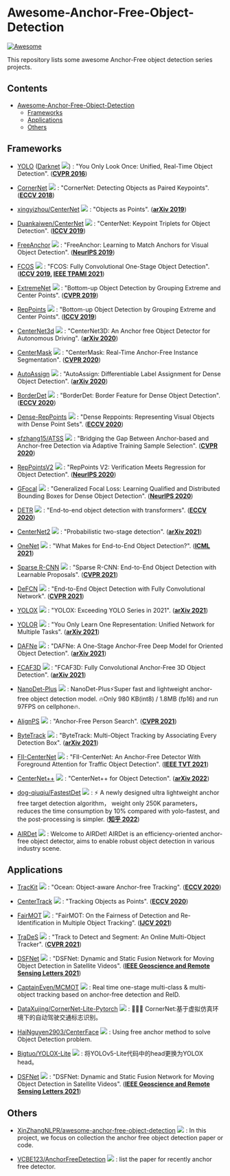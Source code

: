 # Awesome-Anchor-Free-Object-Detection
[![Awesome](https://cdn.rawgit.com/sindresorhus/awesome/d7305f38d29fed78fa85652e3a63e154dd8e8829/media/badge.svg)](https://github.com/sindresorhus/awesome)

This repository lists some awesome Anchor-Free object detection series projects.

## Contents
- [Awesome-Anchor-Free-Object-Detection](#awesome-anchor-free-object-detection)
    - [Frameworks](#frameworks)
    - [Applications](#applications)
    - [Others](#others)

## Frameworks

  - [YOLO](https://pjreddie.com/darknet/yolov1) ([Darknet](https://github.com/pjreddie/darknet) <img src="https://img.shields.io/github/stars/pjreddie/darknet?style=social"/>) : "You Only Look Once: Unified, Real-Time Object Detection". (**[CVPR 2016](https://www.cv-foundation.org/openaccess/content_cvpr_2016/html/Redmon_You_Only_Look_CVPR_2016_paper.html)**)

  - [CornerNet](https://github.com/princeton-vl/CornerNet) <img src="https://img.shields.io/github/stars/princeton-vl/CornerNet?style=social"/> : "CornerNet: Detecting Objects as Paired Keypoints". (**[ECCV 2018](https://openaccess.thecvf.com/content_ECCV_2018/html/Hei_Law_CornerNet_Detecting_Objects_ECCV_2018_paper.html)**)

  - [xingyizhou/CenterNet](https://github.com/xingyizhou/CenterNet) <img src="https://img.shields.io/github/stars/xingyizhou/CenterNet?style=social"/> : "Objects as Points". (**[arXiv 2019](https://arxiv.org/abs/1904.07850)**)

  - [Duankaiwen/CenterNet](https://github.com/Duankaiwen/CenterNet) <img src="https://img.shields.io/github/stars/Duankaiwen/CenterNet?style=social"/> : "CenterNet: Keypoint Triplets for Object Detection". (**[ICCV 2019](https://openaccess.thecvf.com/content_ICCV_2019/html/Duan_CenterNet_Keypoint_Triplets_for_Object_Detection_ICCV_2019_paper.html)**)

  - [FreeAnchor](https://github.com/zhangxiaosong18/FreeAnchor) <img src="https://img.shields.io/github/stars/zhangxiaosong18/FreeAnchor?style=social"/> : "FreeAnchor: Learning to Match Anchors for Visual Object Detection". (**[NeurIPS 2019](https://proceedings.neurips.cc/paper/2019/hash/43ec517d68b6edd3015b3edc9a11367b-Abstract.html)**)

  - [FCOS](https://github.com/tianzhi0549/FCOS) <img src="https://img.shields.io/github/stars/tianzhi0549/FCOS?style=social"/> : "FCOS: Fully Convolutional One-Stage Object Detection". (**[ICCV 2019](https://openaccess.thecvf.com/content_ICCV_2019/html/Tian_FCOS_Fully_Convolutional_One-Stage_Object_Detection_ICCV_2019_paper.html), [IEEE TPAMI 2021](https://ieeexplore.ieee.org/document/9229517)**)

  - [ExtremeNet](https://github.com/xingyizhou/ExtremeNet) <img src="https://img.shields.io/github/stars/xingyizhou/ExtremeNet?style=social"/> : "Bottom-up Object Detection by Grouping Extreme and Center Points". (**[CVPR 2019](https://openaccess.thecvf.com/content_CVPR_2019/html/Zhou_Bottom-Up_Object_Detection_by_Grouping_Extreme_and_Center_Points_CVPR_2019_paper.html)**)

  - [RepPoints](https://github.com/microsoft/RepPoints) <img src="https://img.shields.io/github/stars/microsoft/RepPoints?style=social"/> : "Bottom-up Object Detection by Grouping Extreme and Center Points". (**[ICCV 2019](https://openaccess.thecvf.com/content_ICCV_2019/html/Yang_RepPoints_Point_Set_Representation_for_Object_Detection_ICCV_2019_paper.html)**)

  - [CenterNet3d](https://github.com/wangguojun2018/CenterNet3d) <img src="https://img.shields.io/github/stars/wangguojun2018/CenterNet3d?style=social"/> : "CenterNet3D: An Anchor free Object Detector for Autonomous Driving". (**[arXiv 2020](https://arxiv.org/abs/2007.07214)**)

  - [CenterMask](https://github.com/youngwanLEE/centermask2) <img src="https://img.shields.io/github/stars/youngwanLEE/centermask2?style=social"/> : "CenterMask: Real-Time Anchor-Free Instance Segmentation". (**[CVPR 2020](https://openaccess.thecvf.com/content_CVPR_2020/html/Lee_CenterMask_Real-Time_Anchor-Free_Instance_Segmentation_CVPR_2020_paper.html)**)

  - [AutoAssign](https://github.com/Megvii-BaseDetection/AutoAssign) <img src="https://img.shields.io/github/stars/Megvii-BaseDetection/AutoAssign?style=social"/> : "AutoAssign: Differentiable Label Assignment for Dense Object Detection". (**[arXiv 2020](https://arxiv.org/abs/2007.03496)**)

  - [BorderDet](https://github.com/Megvii-BaseDetection/BorderDet) <img src="https://img.shields.io/github/stars/Megvii-BaseDetection/BorderDet?style=social"/> : "BorderDet: Border Feature for Dense Object Detection". (**[ECCV 2020](https://arxiv.org/abs/2007.11056)**)

  - [Dense-RepPoints](https://github.com/justimyhxu/Dense-RepPoints) <img src="https://img.shields.io/github/stars/justimyhxu/Dense-RepPoints?style=social"/> : "Dense Reppoints: Representing Visual Objects with Dense Point Sets". (**[ECCV 2020](https://www.ecva.net/papers/eccv_2020/papers_ECCV/papers/123660222.pdf)**)

  - [sfzhang15/ATSS](https://github.com/sfzhang15/ATSS) <img src="https://img.shields.io/github/stars/sfzhang15/ATSS?style=social"/> : "Bridging the Gap Between Anchor-based and Anchor-free Detection via Adaptive Training Sample Selection". (**[CVPR 2020](https://openaccess.thecvf.com/content_CVPR_2020/html/Zhang_Bridging_the_Gap_Between_Anchor-Based_and_Anchor-Free_Detection_via_Adaptive_CVPR_2020_paper.html)**)

  - [RepPointsV2](https://github.com/Scalsol/RepPointsV2) <img src="https://img.shields.io/github/stars/Scalsol/RepPointsV2?style=social"/> : "RepPoints V2: Verification Meets Regression for Object Detection". (**[NeurIPS 2020](https://proceedings.neurips.cc/paper/2020/hash/3ce3bd7d63a2c9c81983cc8e9bd02ae5-Abstract.html)**)

  - [GFocal](https://github.com/implus/GFocal) <img src="https://img.shields.io/github/stars/implus/GFocal?style=social"/> : "Generalized Focal Loss: Learning Qualified and Distributed Bounding Boxes for Dense Object Detection". (**[NeurIPS 2020](https://proceedings.neurips.cc/paper/2020/hash/f0bda020d2470f2e74990a07a607ebd9-Abstract.html)**)

  - [DETR](https://github.com/facebookresearch/detr) <img src="https://img.shields.io/github/stars/facebookresearch/detr?style=social"/> : "End-to-end object detection with transformers". (**[ECCV 2020](https://link.springer.com/chapter/10.1007/978-3-030-58452-8_13)**)

  - [CenterNet2](https://github.com/xingyizhou/CenterNet2) <img src="https://img.shields.io/github/stars/xingyizhou/CenterNet2?style=social"/> : "Probabilistic two-stage detection". (**[arXiv 2021](https://arxiv.org/abs/2103.07461)**)

  - [OneNet](https://github.com/PeizeSun/OneNet) <img src="https://img.shields.io/github/stars/PeizeSun/OneNet?style=social"/> : "What Makes for End-to-End Object Detection?". (**[ICML 2021](https://proceedings.mlr.press/v139/sun21b.html)**)

  - [Sparse R-CNN](https://github.com/PeizeSun/SparseR-CNN) <img src="https://img.shields.io/github/stars/PeizeSun/SparseR-CNN?style=social"/> : "Sparse R-CNN: End-to-End Object Detection with Learnable Proposals". (**[CVPR 2021](https://openaccess.thecvf.com/content/CVPR2021/html/Sun_Sparse_R-CNN_End-to-End_Object_Detection_With_Learnable_Proposals_CVPR_2021_paper.html)**)

  - [DeFCN](https://github.com/Megvii-BaseDetection/DeFCN) <img src="https://img.shields.io/github/stars/Megvii-BaseDetection/DeFCN?style=social"/> : "End-to-End Object Detection with Fully Convolutional Network". (**[CVPR 2021](https://openaccess.thecvf.com/content/CVPR2021/html/Wang_End-to-End_Object_Detection_With_Fully_Convolutional_Network_CVPR_2021_paper.html)**)

  - [YOLOX](https://github.com/Megvii-BaseDetection/YOLOX) <img src="https://img.shields.io/github/stars/Megvii-BaseDetection/YOLOX?style=social"/> : "YOLOX: Exceeding YOLO Series in 2021". (**[arXiv 2021](https://arxiv.org/abs/2107.08430)**)

  - [YOLOR](https://github.com/WongKinYiu/yolor) <img src="https://img.shields.io/github/stars/WongKinYiu/yolor?style=social"/> : "You Only Learn One Representation: Unified Network for Multiple Tasks". (**[arXiv 2021](https://arxiv.org/abs/2105.04206)**)
  
  - [DAFNe](https://github.com/steven-lang/DAFNe) <img src="https://img.shields.io/github/stars/steven-lang/DAFNe?style=social"/> : "DAFNe: A One-Stage Anchor-Free Deep Model for Oriented Object Detection". (**[arXiv 2021](https://arxiv.org/abs/2109.06148)**)

  - [FCAF3D](https://github.com/SamsungLabs/fcaf3d) <img src="https://img.shields.io/github/stars/SamsungLabs/fcaf3d?style=social"/> : "FCAF3D: Fully Convolutional Anchor-Free 3D Object Detection". (**[arXiv 2021](https://arxiv.org/abs/2112.00322)**)

  - [NanoDet-Plus](https://github.com/RangiLyu/nanodet) <img src="https://img.shields.io/github/stars/RangiLyu/nanodet?style=social"/> : NanoDet-Plus⚡Super fast and lightweight anchor-free object detection model. 🔥Only 980 KB(int8) / 1.8MB (fp16) and run 97FPS on cellphone🔥.

  - [AlignPS](https://github.com/daodaofr/AlignPS) <img src="https://img.shields.io/github/stars/daodaofr/AlignPS?style=social"/> : "Anchor-Free Person Search". (**[CVPR 2021](https://openaccess.thecvf.com/content/CVPR2021/html/Yan_Anchor-Free_Person_Search_CVPR_2021_paper.html)**)

  - [ByteTrack](https://github.com/ifzhang/ByteTrack) <img src="https://img.shields.io/github/stars/ifzhang/ByteTrack?style=social"/> : "ByteTrack: Multi-Object Tracking by Associating Every Detection Box". (**[arXiv 2021](https://arxiv.org/abs/2110.06864)**)

  - [FII-CenterNet](https://github.com/leofansq/FII-CenterNet) <img src="https://img.shields.io/github/stars/leofansq/FII-CenterNet?style=social"/> : "FII-CenterNet: An Anchor-Free Detector With Foreground Attention for Traffic Object Detection". (**[IEEE TVT 2021](https://ieeexplore.ieee.org/abstract/document/9316984)**)

  - [CenterNet++](https://github.com/Duankaiwen/PyCenterNet) <img src="https://img.shields.io/github/stars/Duankaiwen/PyCenterNet?style=social"/> : "CenterNet++ for Object Detection". (**[arXiv 2022](https://arxiv.org/abs/2204.08394)**)

  - [dog-qiuqiu/FastestDet](https://github.com/dog-qiuqiu/FastestDet) <img src="https://img.shields.io/github/stars/dog-qiuqiu/FastestDet?style=social"/> : ⚡ A newly designed ultra lightweight anchor free target detection algorithm， weight only 250K parameters， reduces the time consumption by 10% compared with yolo-fastest, and the post-processing is simpler. (**[知乎 2022](https://zhuanlan.zhihu.com/p/536500269)**)   

  - [AIRDet](https://github.com/tinyvision/AIRDet) <img src="https://img.shields.io/github/stars/tinyvision/AIRDet?style=social"/> : Welcome to AIRDet! AIRDet is an efficiency-oriented anchor-free object detector, aims to enable robust object detection in various industry scene.



## Applications

  - [TracKit](https://github.com/researchmm/TracKit) <img src="https://img.shields.io/github/stars/researchmm/TracKit?style=social"/> : "Ocean: Object-aware Anchor-free Tracking". (**[ECCV 2020](https://arxiv.org/abs/2006.10721)**)

  - [CenterTrack](https://github.com/xingyizhou/CenterTrack) <img src="https://img.shields.io/github/stars/xingyizhou/CenterTrack?style=social"/> : "Tracking Objects as Points". (**[ECCV 2020](https://arxiv.org/abs/2004.01177)**)

  - [FairMOT](https://github.com/ifzhang/FairMOT) <img src="https://img.shields.io/github/stars/ifzhang/FairMOT?style=social"/> : "FairMOT: On the Fairness of Detection and Re-Identification in Multiple Object Tracking". (**[IJCV 2021](https://arxiv.org/abs/2004.01888)**)

  - [TraDeS](https://github.com/JialianW/TraDeS) <img src="https://img.shields.io/github/stars/JialianW/TraDeS?style=social"/> : "Track to Detect and Segment: An Online Multi-Object Tracker". (**[CVPR 2021](https://openaccess.thecvf.com/content/CVPR2021/html/Wu_Track_To_Detect_and_Segment_An_Online_Multi-Object_Tracker_CVPR_2021_paper.html)**)

  - [DSFNet](https://github.com/ChaoXiao12/Moving-object-detection-DSFNet) <img src="https://img.shields.io/github/stars/ChaoXiao12/Moving-object-detection-DSFNet?style=social"/> : "DSFNet: Dynamic and Static Fusion Network for Moving Object Detection in Satellite Videos". (**[IEEE Geoscience and Remote Sensing Letters 2021](https://ieeexplore.ieee.org/abstract/document/9594855)**)

  - [CaptainEven/MCMOT](https://github.com/CaptainEven/MCMOT) <img src="https://img.shields.io/github/stars/DataXujing/CornerNet-Lite-Pytorch?style=social"/> : Real time one-stage multi-class & multi-object tracking based on anchor-free detection and ReID.

  - [DataXujing/CornerNet-Lite-Pytorch](https://github.com/DataXujing/CornerNet-Lite-Pytorch) <img src="https://img.shields.io/github/stars/DataXujing/CornerNet-Lite-Pytorch?style=social"/> : 🚨🚨🚨 CornerNet:基于虚拟仿真环境下的自动驾驶交通标志识别。

  - [HaiNguyen2903/CenterFace](https://github.com/HaiNguyen2903/CenterFace) <img src="https://img.shields.io/github/stars/HaiNguyen2903/CenterFace?style=social"/> : Using free anchor method to solve Object Detection problem.

  - [Bigtuo/YOLOX-Lite](https://github.com/Bigtuo/YOLOX-Lite) <img src="https://img.shields.io/github/stars/Bigtuo/YOLOX-Lite?style=social"/> : 将YOLOv5-Lite代码中的head更换为YOLOX head。

  - [DSFNet](https://github.com/ChaoXiao12/Moving-object-detection-DSFNet) <img src="https://img.shields.io/github/stars/ChaoXiao12/Moving-object-detection-DSFNet?style=social"/> : "DSFNet: Dynamic and Static Fusion Network for Moving Object Detection in Satellite Videos". (**[IEEE Geoscience and Remote Sensing Letters 2021](https://ieeexplore.ieee.org/abstract/document/9594855)**)


## Others

  - [XinZhangNLPR/awesome-anchor-free-object-detection](https://github.com/XinZhangNLPR/awesome-anchor-free-object-detection) <img src="https://img.shields.io/github/stars/XinZhangNLPR/awesome-anchor-free-object-detection?style=social"/> : In this project, we focus on collection the anchor free object detection paper or code. 

  - [VCBE123/AnchorFreeDetection](https://github.com/VCBE123/AnchorFreeDetection) <img src="https://img.shields.io/github/stars/VCBE123/AnchorFreeDetection?style=social"/> : list the paper for recently anchor free detector.


